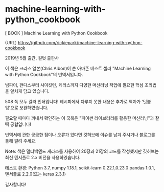 # machine-learning-with-python_cookbook

[ BOOK ] Machine Learning with Python Cookbook

(URL) https://github.com/rickiepark/machine-learning-with-python-cookbook

2019년 5월 출간, 길벗 출판사

이 책은 크리스 알본(Chris Albon)이 쓴 아마존 베스트 셀러 "Machine Learning with Python Cookbook"의 번역서입니다.

넘파이, 판다스부터 사이킷런, 케라스까지 다양한 머신러닝 작업에 필요한 핵심 조리법을 알차게 담고 있습니다.

508 쪽 모두 컬러 인쇄입니다! 레시피에서 다루지 못한 내용은 추가로 역자가 '덧붙임'으로 보완하였습니다.

필요할 때마다 꺼내서 확인하는 이 쿡북은 "파이썬 라이브러리를 활용한 머신러닝"과 찰떡 궁합입니다!

번역서에 관한 궁금한 점이나 오류가 있다면 깃허브에 이슈를 남겨 주시거나 블로그를 통해 알려 주세요.

Note: 책은 멀티백엔드 케라스를 사용하여 20장과 21장의 코드를 작성했지만 깃허브는 최신 텐서플로 2.x 버전을 사용하였습니다.

테스트 환경: Python 3.7, numpy 1.18.1, scikit-learn 0.22.1,0.23.0 pandas 1.0.1, 텐서플로 2.2.0(또는 keras 2.3.1)

감사합니다!

